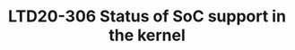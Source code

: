 ---
categories:
- ltd20
description: 'To join this session live please go to:<br><ul><li>Zoom link: <a data-saferedirecturl="https://www.google.com/url?q=https://zoom.us/j/416137389&source=gmail&ust=1585401852554000&usg=AFQjCNEvotXYGsD2CoO6t0tJM8Qu-0cNvQ"
  href="https://zoom.us/j/416137389" target="_blank">https://zoom.us/j/416137389</a></li><li>YouTube
  link: <a data-saferedirecturl="https://www.google.com/url?q=https://youtu.be/CCm7yC2rBP8&source=gmail&ust=1585401852554000&usg=AFQjCNFp_x1uyGDxV94OjPicADxi7bEKNQ"
  href="https://youtu.be/CCm7yC2rBP8" target="_blank">https://youtu.be/CCm7yC2rBP8</a><br><br><br></li></ul><strong>Description:&nbsp;</strong><br>As
  the kernel keeps changing over the years, it''s time to take a fresh look at what
  SoC support is present in the kernel for ARM and other architectures.<br><br>Interesting
  trends are how arm64 is slowly taking over from arm32, how both have taken over
  from almost all the other architectures over the years, and how new architectures
  are coming along.'
image:
  featured: 'true'
  path: https://static.linaro.org/connect/ltd20/images/LTD20-306.png
session_id: LTD20-306
session_room: Track 2 [Tuesday]
session_slot:
  end_time: 2020-03-31 13:20
  start_time: 2020-03-31 12:30
session_speakers:
- speaker_bio: Arnd Bergmann has been with Linaro since almost the beginning. He&#39;s
    worked on the kernel across many CPU architectures over his career is and currently
    co-maintaining the soc tree that is used for merging platform support into the
    kernel.
  speaker_company: Linaro Ltd
  speaker_image: http://avatars.sched.co/a/84/7368397/avatar.jpg.320x320px.jpg?1a7
  speaker_name: Arnd Bergmann
  speaker_position: Kernel Maintainer, SoC support
  speaker_role: attendee, speaker
session_track: Linux Kernel
tag: session
tags: Linux Kernel
title: LTD20-306 Status of SoC support in the kernel
---